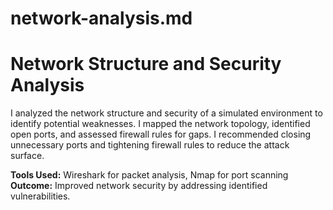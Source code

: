 # network-analysis.md

# Network Structure and Security Analysis

I analyzed the network structure and security of a simulated environment to identify potential weaknesses. I mapped the network topology, identified open ports, and assessed firewall rules for gaps. I recommended closing unnecessary ports and tightening firewall rules to reduce the attack surface.

**Tools Used:** Wireshark for packet analysis, Nmap for port scanning  
**Outcome:** Improved network security by addressing identified vulnerabilities.
